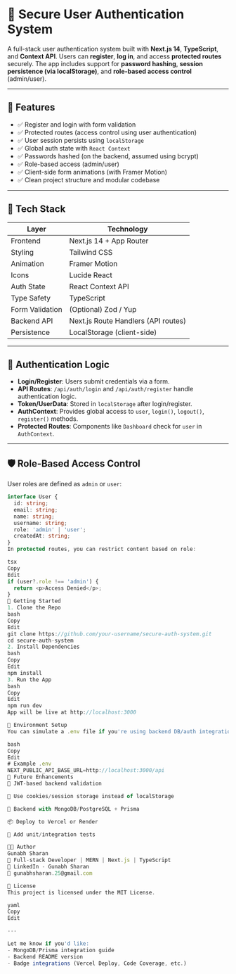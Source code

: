 # 🔐 Secure User Authentication System

A full-stack user authentication system built with **Next.js 14**, **TypeScript**, and **Context API**. Users can **register**, **log in**, and access **protected routes** securely. The app includes support for **password hashing**, **session persistence (via localStorage)**, and **role-based access control** (admin/user).

---

## 🚀 Features

- ✅ Register and login with form validation
- ✅ Protected routes (access control using user authentication)
- ✅ User session persists using `localStorage`
- ✅ Global auth state with `React Context`
- ✅ Passwords hashed (on the backend, assumed using bcrypt)
- ✅ Role-based access (admin/user)
- ✅ Client-side form animations (with Framer Motion)
- ✅ Clean project structure and modular codebase

---

## 🧩 Tech Stack

| Layer        | Technology               |
|--------------|---------------------------|
| Frontend     | Next.js 14 + App Router  |
| Styling      | Tailwind CSS             |
| Animation    | Framer Motion            |
| Icons        | Lucide React             |
| Auth State   | React Context API        |
| Type Safety  | TypeScript               |
| Form Validation | (Optional) Zod / Yup |
| Backend API  | Next.js Route Handlers (API routes) |
| Persistence  | LocalStorage (client-side) |

---

## 🔐 Authentication Logic

- **Login/Register**: Users submit credentials via a form.
- **API Routes**: `/api/auth/login` and `/api/auth/register` handle authentication logic.
- **Token/UserData**: Stored in `localStorage` after login/register.
- **AuthContext**: Provides global access to `user`, `login()`, `logout()`, `register()` methods.
- **Protected Routes**: Components like `Dashboard` check for `user` in `AuthContext`.

---

## 🛡️ Role-Based Access Control

User roles are defined as `admin` or `user`:

```ts
interface User {
  id: string;
  email: string;
  name: string;
  username: string;
  role: 'admin' | 'user';
  createdAt: string;
}
In protected routes, you can restrict content based on role:

tsx
Copy
Edit
if (user?.role !== 'admin') {
  return <p>Access Denied</p>;
}
🧪 Getting Started
1. Clone the Repo
bash
Copy
Edit
git clone https://github.com/your-username/secure-auth-system.git
cd secure-auth-system
2. Install Dependencies
bash
Copy
Edit
npm install
3. Run the App
bash
Copy
Edit
npm run dev
App will be live at http://localhost:3000

🔧 Environment Setup
You can simulate a .env file if you're using backend DB/auth integration.

bash
Copy
Edit
# Example .env
NEXT_PUBLIC_API_BASE_URL=http://localhost:3000/api
🔐 Future Enhancements
🔄 JWT-based backend validation

💾 Use cookies/session storage instead of localStorage

🧾 Backend with MongoDB/PostgreSQL + Prisma

📦 Deploy to Vercel or Render

🧪 Add unit/integration tests

👨‍💻 Author
Gunabh Sharan
💼 Full-stack Developer | MERN | Next.js | TypeScript
🔗 LinkedIn - Gunabh Sharan
📧 gunabhsharan.25@gmail.com

📄 License
This project is licensed under the MIT License.

yaml
Copy
Edit

---

Let me know if you'd like:
- MongoDB/Prisma integration guide
- Backend README version
- Badge integrations (Vercel Deploy, Code Coverage, etc.)


